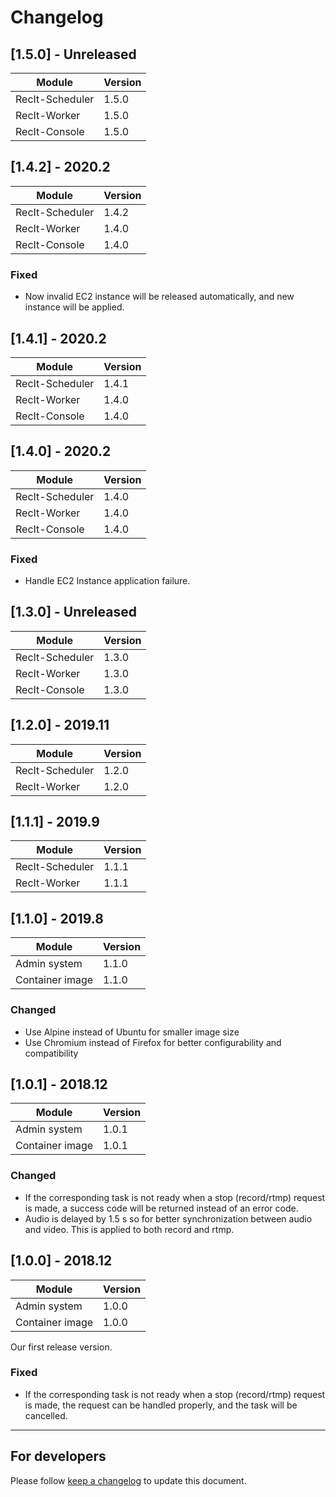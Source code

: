 # Changelog

## [1.5.0] - Unreleased

| Module          | Version |
| --------------- | ------- |
| RecIt-Scheduler | 1.5.0   |
| RecIt-Worker    | 1.5.0   |
| RecIt-Console   | 1.5.0   |

## [1.4.2] - 2020.2

| Module          | Version |
| --------------- | ------- |
| RecIt-Scheduler | 1.4.2   |
| RecIt-Worker    | 1.4.0   |
| RecIt-Console   | 1.4.0   |

### Fixed

- Now invalid EC2 instance will be released automatically, and new instance will be applied.

## [1.4.1] - 2020.2

| Module          | Version |
| --------------- | ------- |
| RecIt-Scheduler | 1.4.1   |
| RecIt-Worker    | 1.4.0   |
| RecIt-Console   | 1.4.0   |

## [1.4.0] - 2020.2

| Module          | Version |
| --------------- | ------- |
| RecIt-Scheduler | 1.4.0   |
| RecIt-Worker    | 1.4.0   |
| RecIt-Console   | 1.4.0   |

### Fixed

- Handle EC2 Instance application failure.

## [1.3.0] - Unreleased

| Module          | Version |
| --------------- | ------- |
| RecIt-Scheduler | 1.3.0   |
| RecIt-Worker    | 1.3.0   |
| RecIt-Console   | 1.3.0   |

## [1.2.0] - 2019.11

| Module          | Version |
| --------------- | ------- |
| RecIt-Scheduler | 1.2.0   |
| RecIt-Worker    | 1.2.0   |

## [1.1.1] - 2019.9

| Module          | Version |
| --------------- | ------- |
| RecIt-Scheduler | 1.1.1   |
| RecIt-Worker    | 1.1.1   |

## [1.1.0] - 2019.8

| Module          | Version |
| --------------- | ------- |
| Admin system    | 1.1.0   |
| Container image | 1.1.0   |

### Changed

- Use Alpine instead of Ubuntu for smaller image size
- Use Chromium instead of Firefox for better configurability and compatibility

## [1.0.1] - 2018.12

| Module          | Version |
| --------------- | ------- |
| Admin system    | 1.0.1   |
| Container image | 1.0.1   |

### Changed

- If the corresponding task is not ready when a stop (record/rtmp) request is made, a success code will be returned instead of an error code.
- Audio is delayed by 1.5 s so for better synchronization between audio and video. This is applied to both record and rtmp.

## [1.0.0] - 2018.12

| Module          | Version |
| --------------- | ------- |
| Admin system    | 1.0.0   |
| Container image | 1.0.0   |

Our first release version.

### Fixed

- If the corresponding task is not ready when a stop (record/rtmp) request is made, the request can be handled properly, and the task will be cancelled.

---

## For developers

Please follow [keep a changelog](https://keepachangelog.com/en/1.0.0/) to update this document.
